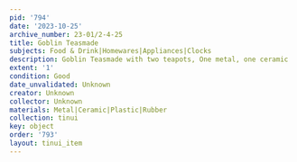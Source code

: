 ```yaml
---
pid: '794'
date: '2023-10-25'
archive_number: 23-01/2-4-25
title: Goblin Teasmade
subjects: Food & Drink|Homewares|Appliances|Clocks
description: Goblin Teasmade with two teapots, One metal, one ceramic
extent: '1'
condition: Good
date_unvalidated: Unknown
creator: Unknown
collector: Unknown
materials: Metal|Ceramic|Plastic|Rubber
collection: tinui
key: object
order: '793'
layout: tinui_item
---
```

